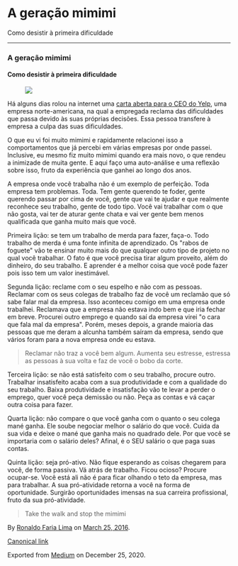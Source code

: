 A geração mimimi
================

Como desistir à primeira dificuldade

------------------------------------------------------------------------

### A geração mimimi

#### Como desistir à primeira dificuldade

<figure>
<img src="https://cdn-images-1.medium.com/max/800/1*VSccusDYIRlsU9OROA2Xvw.jpeg" class="graf-image" />
</figure>Há alguns dias rolou na internet uma
<a href="https://medium.com/@taliajane/an-open-letter-to-my-ceo-fb73df021e7a#.hro57tpcz" class="markup--anchor markup--p-anchor">carta aberta para o CEO do Yelp</a>,
uma empresa norte-americana, na qual a empregada reclama das
dificuldades que passa devido às suas próprias decisões. Essa pessoa
transfere à empresa a culpa das suas dificuldades.

O que eu vi foi muito mimimi e rapidamente relacionei isso a
comportamentos que já percebi em várias empresas por onde passei.
Inclusive, eu mesmo fiz muito mimimi quando era mais novo, o que rendeu
a inimizade de muita gente. E aqui faço uma auto-análise e uma reflexão
sobre isso, fruto da experiência que ganhei ao longo dos anos.

A empresa onde você trabalha não é um exemplo de perfeição. Toda empresa
tem problemas. Toda. Tem gente querendo te foder, gente querendo passar
por cima de você, gente que vai te ajudar e que realmente reconhece seu
trabalho, gente de todo tipo. Você vai trabalhar com o que não gosta,
vai ter de aturar gente chata e vai ver gente bem menos qualificada que
ganha muito mais que você.

<span class="graf-dropCap">P</span>rimeira lição: se tem um trabalho de
merda para fazer, faça-o. Todo trabalho de merda é uma fonte infinita de
aprendizado. Os "rabos de foguete" vão te ensinar muito mais do que
qualquer outro tipo de projeto no qual você trabalhar. O fato é que você
precisa tirar algum proveito, além do dinheiro, do seu trabalho. E
aprender é a melhor coisa que você pode fazer pois isso tem um valor
inestimável.

<span class="graf-dropCap">S</span>egunda lição: reclame com o seu
espelho e não com as pessoas. Reclamar com os seus colegas de trabalho
faz de você um reclamão que só sabe falar mal da empresa. Isso aconteceu
comigo em uma empresa onde trabalhei. Reclamava que a empresa não estava
indo bem e que iria fechar em breve. Procurei outro emprego e quando saí
da empresa virei "o cara que fala mal da empresa". Porém, meses depois,
a grande maioria das pessoas que me deram a alcunha também saíram da
empresa, sendo que vários foram para a nova empresa onde eu estava.

> Reclamar não traz a você bem algum. Aumenta seu estresse, estressa as
> pessoas à sua volta e faz de você o bobo da corte.

<span class="graf-dropCap">T</span>erceira lição: se não está satisfeito
com o seu trabalho, procure outro. Trabalhar insatisfeito acaba com a
sua produtividade e com a qualidade do seu trabalho. Baixa produtividade
e insatisfação vão te levar a perder o emprego, quer você peça demissão
ou não. Peça as contas e vá caçar outra coisa para fazer.

<span class="graf-dropCap">Q</span>uarta lição: não compare o que você
ganha com o quanto o seu colega mané ganha. Ele soube negociar melhor o
salário do que você. Cuida da sua vida e deixe o mané que ganha mais no
quadrado dele. Por que você se importaria com o salário deles? Afinal, é
o SEU salário o que paga suas contas.

<span class="graf-dropCap">Q</span>uinta lição: seja pró-ativo. Não
fique esperando as coisas chegarem para você, de forma passiva. Vá atrás
de trabalho. Ficou ocioso? Procure ocupar-se. Você está ali não é para
ficar olhando o teto da empresa, mas para trabalhar. A sua pró-atividade
retorna a você na forma de oportunidade. Surgirão oportunidades imensas
na sua carreira profissional, fruto da sua pró-atividade.

> Take the walk and stop the mimimi

By
<a href="https://medium.com/@ronaldolima" class="p-author h-card">Ronaldo Faria Lima</a>
on [March 25, 2016](https://medium.com/p/38064847eafc).

<a href="https://medium.com/@ronaldolima/a-gera%C3%A7%C3%A3o-mimimi-38064847eafc" class="p-canonical">Canonical link</a>

Exported from [Medium](https://medium.com) on December 25, 2020.
